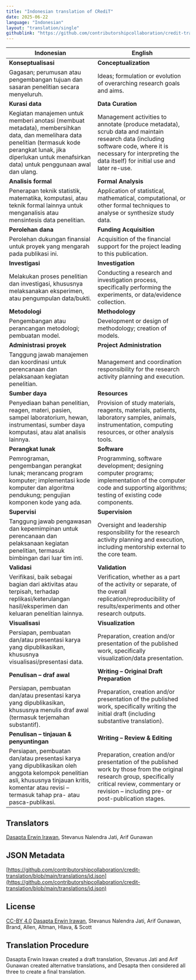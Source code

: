 ```yaml
---
title: "Indonesian translation of CRediT"
date: 2025-06-22
language: "Indonesian"
layout: "translation/single"
githublink: "https://github.com/contributorshipcollaboration/credit-translation/blob/main/translations/id.json"
---
```


| Indonesian | English |
| --- | --- |
| **Konseptualisasi** | **Conceptualization** |
| Gagasan; perumusan atau pengembangan tujuan dan sasaran penelitian secara menyeluruh. | Ideas; formulation or evolution of overarching research goals and aims. |
| **Kurasi data** | **Data Curation** |
| Kegiatan manajemen untuk memberi anotasi (membuat metadata), membersihkan data, dan memelihara data penelitian (termasuk kode perangkat lunak, jika diperlukan untuk menafsirkan data) untuk penggunaan awal dan ulang. | Management activities to annotate (produce metadata), scrub data and maintain research data (including software code, where it is necessary for interpreting the data itself) for initial use and later re-use. |
| **Analisis formal** | **Formal Analysis** |
| Penerapan teknik statistik, matematika, komputasi, atau teknik formal lainnya untuk menganalisis atau mensintesis data penelitian. | Application of statistical, mathematical, computational, or other formal techniques to analyse or synthesize study data. |
| **Perolehan dana** | **Funding Acquisition** |
| Perolehan dukungan finansial untuk proyek yang mengarah pada publikasi ini. | Acquisition of the financial support for the project leading to this publication. |
| **Investigasi** | **Investigation** |
| Melakukan proses penelitian dan investigasi, khususnya melaksanakan eksperimen, atau pengumpulan data/bukti. | Conducting a research and investigation process, specifically performing the experiments, or data/evidence collection. |
| **Metodologi** | **Methodology** |
| Pengembangan atau perancangan metodologi; pembuatan model. | Development or design of methodology; creation of models. |
| **Administrasi proyek** | **Project Administration** |
| Tanggung jawab manajemen dan koordinasi untuk perencanaan dan pelaksanaan kegiatan penelitian. | Management and coordination responsibility for the research activity planning and execution. |
| **Sumber daya** | **Resources** |
| Penyediaan bahan penelitian, reagen, materi, pasien, sampel laboratorium, hewan, instrumentasi, sumber daya komputasi, atau alat analisis lainnya. | Provision of study materials, reagents, materials, patients, laboratory samples, animals, instrumentation, computing resources, or other analysis tools. |
| **Perangkat lunak** | **Software** |
| Pemrograman, pengembangan perangkat lunak; merancang program komputer; implementasi kode komputer dan algoritma pendukung; pengujian komponen kode yang ada. | Programming, software development; designing computer programs; implementation of the computer code and supporting algorithms; testing of existing code components. |
| **Supervisi** | **Supervision** |
| Tanggung jawab pengawasan dan kepemimpinan untuk perencanaan dan pelaksanaan kegiatan penelitian, termasuk bimbingan dari luar tim inti. | Oversight and leadership responsibility for the research activity planning and execution, including mentorship external to the core team. |
| **Validasi** | **Validation** |
| Verifikasi, baik sebagai bagian dari aktivitas atau terpisah, terhadap replikasi/keterulangan hasil/eksperimen dan keluaran penelitian lainnya. | Verification, whether as a part of the activity or separate, of the overall replication/reproducibility of results/experiments and other research outputs. |
| **Visualisasi** | **Visualization** |
| Persiapan, pembuatan dan/atau presentasi karya yang dipublikasikan, khususnya visualisasi/presentasi data. | Preparation, creation and/or presentation of the published work, specifically visualization/data presentation. |
| **Penulisan – draf awal** | **Writing – Original Draft Preparation** |
| Persiapan, pembuatan dan/atau presentasi karya yang dipublikasikan, khususnya menulis draf awal (termasuk terjemahan substantif). | Preparation, creation and/or presentation of the published work, specifically writing the initial draft (including substantive translation). |
| **Penulisan – tinjauan & penyuntingan** | **Writing – Review & Editing** |
| Persiapan, pembuatan dan/atau presentasi karya yang dipublikasikan oleh anggota kelompok penelitian asli, khususnya tinjauan kritis, komentar atau revisi – termasuk tahap pra- atau pasca-publikasi. | Preparation, creation and/or presentation of the published work by those from the original research group, specifically critical review, commentary or revision – including pre- or post-publication stages. |

## Translators

[Dasapta Erwin Irawan](https://orcid.org/0000-0002-1526-0863), Stevanus Nalendra Jati, Arif  Gunawan

## JSON Metadata

[https://github.com/contributorshipcollaboration/credit-translation/blob/main/translations/id.json](https://github.com/contributorshipcollaboration/credit-translation/blob/main/translations/id.json)

## License

[CC-BY 4.0](https://creativecommons.org/licenses/by/4.0/) [Dasapta Erwin Irawan](https://orcid.org/0000-0002-1526-0863), Stevanus Nalendra Jati, Arif  Gunawan, Brand, Allen, Altman, Hlava, & Scott

## Translation Procedure

Dasapta Erwin Irawan created a draft translation, Stevanus Jati and Arif Gunawan created alternative translations, and Desapta then considered all three to create a final translation. 